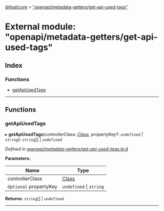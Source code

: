 [@foal/core](../README.md) > ["openapi/metadata-getters/get-api-used-tags"](../modules/_openapi_metadata_getters_get_api_used_tags_.md)

# External module: "openapi/metadata-getters/get-api-used-tags"

## Index

### Functions

* [getApiUsedTags](_openapi_metadata_getters_get_api_used_tags_.md#getapiusedtags)

---

## Functions

<a id="getapiusedtags"></a>

###  getApiUsedTags

▸ **getApiUsedTags**(controllerClass: *[Class](_core_class_interface_.md#class)*, propertyKey?: *`undefined` \| `string`*): `string`[] \| `undefined`

*Defined in [openapi/metadata-getters/get-api-used-tags.ts:4](https://github.com/FoalTS/foal/blob/7934e4d7/packages/core/src/openapi/metadata-getters/get-api-used-tags.ts#L4)*

**Parameters:**

| Name | Type |
| ------ | ------ |
| controllerClass | [Class](_core_class_interface_.md#class) |
| `Optional` propertyKey | `undefined` \| `string` |

**Returns:** `string`[] \| `undefined`

___

